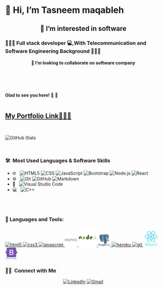 <header><h1 align="left">👋 Hi, I’m Tasneem maqableh</h1>
<h2> 👀 I’m interested in software</h2>
<h3 align="left"> 👩🏻‍💻 Full stack developer 💻,With Telecommunication and Software Engineering Background 👩🏻‍💻</h3>
<h4>💞️ I’m looking to collaborate on software company</h4>

</header>
<br>

**Glad to see you here!** 🤩 🤩
<br>
<br>

## <a href="https://engtasneemmaq.github.io/tasneem-portfolio/">My Portfolio Link👩🏻‍💻</a>

<br>

![GitHub Stats](https://github-readme-stats.vercel.app/api?username=engtasneemmaq&theme=radical)


<br>
<h3> 🛠 &nbsp;Most Used Languages & Software Skills</h3>

- 🌐 &nbsp;
  ![HTML5](https://img.shields.io/badge/-HTML5-333333?style=flat&logo=HTML5)
  ![CSS](https://img.shields.io/badge/-CSS-333333?style=flat&logo=CSS3&logoColor=1572B6)
  ![JavaScript](https://img.shields.io/badge/-JavaScript-333333?style=flat&logo=javascript)
  ![Bootstrap](https://img.shields.io/badge/-Bootstrap-333333?style=flat&logo=bootstrap&logoColor=563D7C)
  ![Node.js](https://img.shields.io/badge/-Node.js-333333?style=flat&logo=node.js)
  ![React](https://img.shields.io/badge/-React-333333?style=flat&logo=react)
- ⚙️ &nbsp;
  ![Git](https://img.shields.io/badge/-Git-333333?style=flat&logo=git)
  ![GitHub](https://img.shields.io/badge/-GitHub-333333?style=flat&logo=github)
  ![Markdown](https://img.shields.io/badge/-Markdown-333333?style=flat&logo=markdown)
- 🔧 &nbsp;
  ![Visual Studio Code](https://img.shields.io/badge/-Visual%20Studio%20Code-333333?style=flat&logo=visual-studio-code&logoColor=007ACC)
- 💻 &nbsp;
  ![C++](https://img.shields.io/badge/-C++-333333?style=flat&logo=C%2B%2B&logoColor=00599C)


<br>
<br>
<h3 align="left">🔧 Languages and Tools:</h3>
<p align="left">
<!--  HTML LOGO -->
    <a href="https://www.w3.org/html/" target="_blank"> <img src="https://www.svgrepo.com/show/303205/html-5-logo.svg" alt="html5" width="40" height="40"/> </a>
 <!--  CSS LOGO -->
    <a href="https://www.w3schools.com/css/" target="_blank"> <img src="https://www.svgrepo.com/show/303481/css-3-logo.svg" alt="css3" width="40" height="40"/> </a>
 <!--  JS LOGO -->
    <a href="https://developer.mozilla.org/en-US/docs/Web/JavaScript" target="_blank"> <img src="https://www.svgrepo.com/show/303206/javascript-logo.svg" alt="javascript" width="40" height="40"/> </a>
 <!--  EXPRESS LOGO -->
    <a href="https://expressjs.com" target="_blank" rel="noreferrer"> <img src="https://raw.githubusercontent.com/devicons/devicon/master/icons/express/express-original-wordmark.svg" alt="express" width="40" height="40"/> </a>
    <!--       NODE JS LOGO -->
     <a href="https://nodejs.org" target="_blank" rel="noreferrer"> <img src="https://raw.githubusercontent.com/devicons/devicon/master/icons/nodejs/nodejs-original-wordmark.svg" alt="nodejs" width="60" height="60"/> </a> 
 <!--  POSTGRES LOGO -->
 <a href="https://www.postgresql.org" target="_blank" rel="noreferrer"> <img src="https://raw.githubusercontent.com/devicons/devicon/master/icons/postgresql/postgresql-original-wordmark.svg" alt="postgresql" width="40" height="40"/> </a> 
 <!--  Heroku LOGO -->
    <a href="https://heroku.com" target="_blank" rel="noreferrer"> <img src="https://www.vectorlogo.zone/logos/heroku/heroku-icon.svg" alt="heroku" width="40" height="40"/> </a>
 <!--  GIT LOGO -->
    <a href="https://git-scm.com/" target="_blank" rel="noreferrer"> <img src="https://www.vectorlogo.zone/logos/git-scm/git-scm-icon.svg" alt="git" width="40" height="40"/> </a>
 <!--  REACT LOGO  -->
      <a href="https://reactjs.org/" target="_blank" rel="noreferrer"> <img src="https://raw.githubusercontent.com/devicons/devicon/master/icons/react/react-original-wordmark.svg" alt="react" width="50" height="50"/> </a> 
<!--       NODE JS LOGO -->
<!--      <a href="https://nodejs.org" target="_blank"> <img src="https://www.svgrepo.com/show/373929/node.svg" alt="nodejs" width="40" height="40"/> </a> -->
<!--      BOOTSRAP LOGO -->
     <a href="https://getbootstrap.com" target="_blank" rel="noreferrer"> <img src="https://raw.githubusercontent.com/devicons/devicon/master/icons/bootstrap/bootstrap-plain-wordmark.svg" alt="bootstrap" width="40" height="40"/></a>
  
 
 

</p>



<h3> 🤝🏻 &nbsp;Connect with Me </h3>

<p align="center">
<a href="https://www.linkedin.com/in/tasneem-maqableh-1b9515249/"><img alt="LinkedIn" src="https://img.shields.io/badge/LinkedIn-Tasneem Maqableh%20-blue?style=flat-square&logo=linkedin"></a>   
<a href="bahaanimer97@gmail.com" target="_blank"><img alt="Gmail" src="https://img.shields.io/badge/Gmail-tasneemmaq89@gmail.com-blue?style=flat-square&logo=gmail"></a>
</p>




<!---
engTasneemmaq/engTasneemmaq is a ✨ special ✨ repository because its `README.md` (this file) appears on your GitHub profile.
You can click the Preview link to take a look at your changes.
--->


